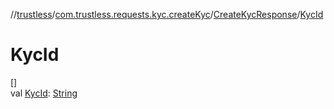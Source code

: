 //[trustless](../../../index.md)/[com.trustless.requests.kyc.createKyc](../index.md)/[CreateKycResponse](index.md)/[KycId](-kyc-id.md)

# KycId

[]\
val [KycId](-kyc-id.md): [String](https://kotlinlang.org/api/latest/jvm/stdlib/kotlin/-string/index.html)
